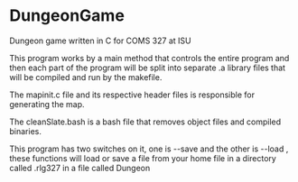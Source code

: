# DungeonGame
Dungeon game written in C for COMS 327 at ISU

This program works by a main method that controls the entire program and then each part of the program will be split into separate
.a library files that will be compiled and run by the makefile.

The mapinit.c file and its respective header files is responsible for generating the map.

The cleanSlate.bash is a bash file that removes object files and compiled binaries.  

This program has two switches on it, one is --save and the other is --load , these functions will load or save a file from your home file in a directory called .rlg327 in a file called Dungeon
